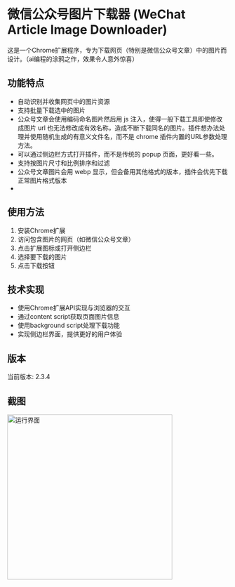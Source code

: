 # 微信公众号图片下载器 (WeChat Article Image Downloader)

这是一个Chrome扩展程序，专为下载网页（特别是微信公众号文章）中的图片而设计。（ai编程的涂鸦之作，效果令人意外惊喜）

## 功能特点

- 自动识别并收集网页中的图片资源
- 支持批量下载选中的图片
- 公众号文章会使用编码命名图片然后用 js 注入，使得一般下载工具即使修改成图片 url 也无法修改成有效名称，造成不断下载同名的图片。插件想办法处理并使用随机生成的有意义文件名，而不是 chrome 插件内置的URL参数处理方法。
- 可以通过侧边栏方式打开插件，而不是传统的 popup 页面，更好看一些。
- 支持按图片尺寸和比例排序和过滤
- 公众号文章图片会用 webp 显示，但会备用其他格式的版本，插件会优先下载正常图片格式版本
- 

## 使用方法

1. 安装Chrome扩展
2. 访问包含图片的网页（如微信公众号文章）
3. 点击扩展图标或打开侧边栏
4. 选择要下载的图片
5. 点击下载按钮

## 技术实现

- 使用Chrome扩展API实现与浏览器的交互
- 通过content script获取页面图片信息
- 使用background script处理下载功能
- 实现侧边栏界面，提供更好的用户体验

## 版本

当前版本: 2.3.4

## 截图

<img width="376" alt="运行界面" src="https://github.com/user-attachments/assets/a8ab0aa5-8114-451e-9b1d-6a070d99fb92" />
